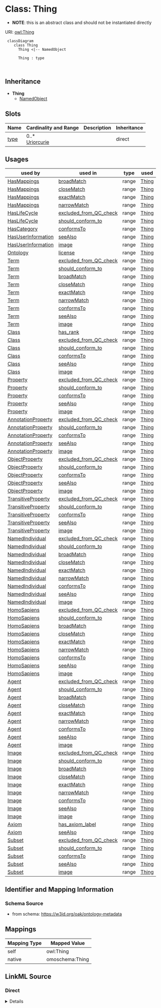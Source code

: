 

# Class: Thing


* __NOTE__: this is an abstract class and should not be instantiated directly


URI: [owl:Thing](http://www.w3.org/2002/07/owl#Thing)




```{mermaid}
 classDiagram
    class Thing
      Thing <|-- NamedObject
      
      Thing : type
        
      
```





## Inheritance
* **Thing**
    * [NamedObject](NamedObject.md)



## Slots

| Name | Cardinality and Range | Description | Inheritance |
| ---  | --- | --- | --- |
| [type](type.md) | 0..* <br/> [Uriorcurie](Uriorcurie.md) |  | direct |





## Usages

| used by | used in | type | used |
| ---  | --- | --- | --- |
| [HasMappings](HasMappings.md) | [broadMatch](broadMatch.md) | range | [Thing](Thing.md) |
| [HasMappings](HasMappings.md) | [closeMatch](closeMatch.md) | range | [Thing](Thing.md) |
| [HasMappings](HasMappings.md) | [exactMatch](exactMatch.md) | range | [Thing](Thing.md) |
| [HasMappings](HasMappings.md) | [narrowMatch](narrowMatch.md) | range | [Thing](Thing.md) |
| [HasLifeCycle](HasLifeCycle.md) | [excluded_from_QC_check](excluded_from_QC_check.md) | range | [Thing](Thing.md) |
| [HasLifeCycle](HasLifeCycle.md) | [should_conform_to](should_conform_to.md) | range | [Thing](Thing.md) |
| [HasCategory](HasCategory.md) | [conformsTo](conformsTo.md) | range | [Thing](Thing.md) |
| [HasUserInformation](HasUserInformation.md) | [seeAlso](seeAlso.md) | range | [Thing](Thing.md) |
| [HasUserInformation](HasUserInformation.md) | [image](image.md) | range | [Thing](Thing.md) |
| [Ontology](Ontology.md) | [license](license.md) | range | [Thing](Thing.md) |
| [Term](Term.md) | [excluded_from_QC_check](excluded_from_QC_check.md) | range | [Thing](Thing.md) |
| [Term](Term.md) | [should_conform_to](should_conform_to.md) | range | [Thing](Thing.md) |
| [Term](Term.md) | [broadMatch](broadMatch.md) | range | [Thing](Thing.md) |
| [Term](Term.md) | [closeMatch](closeMatch.md) | range | [Thing](Thing.md) |
| [Term](Term.md) | [exactMatch](exactMatch.md) | range | [Thing](Thing.md) |
| [Term](Term.md) | [narrowMatch](narrowMatch.md) | range | [Thing](Thing.md) |
| [Term](Term.md) | [conformsTo](conformsTo.md) | range | [Thing](Thing.md) |
| [Term](Term.md) | [seeAlso](seeAlso.md) | range | [Thing](Thing.md) |
| [Term](Term.md) | [image](image.md) | range | [Thing](Thing.md) |
| [Class](Class.md) | [has_rank](has_rank.md) | range | [Thing](Thing.md) |
| [Class](Class.md) | [excluded_from_QC_check](excluded_from_QC_check.md) | range | [Thing](Thing.md) |
| [Class](Class.md) | [should_conform_to](should_conform_to.md) | range | [Thing](Thing.md) |
| [Class](Class.md) | [conformsTo](conformsTo.md) | range | [Thing](Thing.md) |
| [Class](Class.md) | [seeAlso](seeAlso.md) | range | [Thing](Thing.md) |
| [Class](Class.md) | [image](image.md) | range | [Thing](Thing.md) |
| [Property](Property.md) | [excluded_from_QC_check](excluded_from_QC_check.md) | range | [Thing](Thing.md) |
| [Property](Property.md) | [should_conform_to](should_conform_to.md) | range | [Thing](Thing.md) |
| [Property](Property.md) | [conformsTo](conformsTo.md) | range | [Thing](Thing.md) |
| [Property](Property.md) | [seeAlso](seeAlso.md) | range | [Thing](Thing.md) |
| [Property](Property.md) | [image](image.md) | range | [Thing](Thing.md) |
| [AnnotationProperty](AnnotationProperty.md) | [excluded_from_QC_check](excluded_from_QC_check.md) | range | [Thing](Thing.md) |
| [AnnotationProperty](AnnotationProperty.md) | [should_conform_to](should_conform_to.md) | range | [Thing](Thing.md) |
| [AnnotationProperty](AnnotationProperty.md) | [conformsTo](conformsTo.md) | range | [Thing](Thing.md) |
| [AnnotationProperty](AnnotationProperty.md) | [seeAlso](seeAlso.md) | range | [Thing](Thing.md) |
| [AnnotationProperty](AnnotationProperty.md) | [image](image.md) | range | [Thing](Thing.md) |
| [ObjectProperty](ObjectProperty.md) | [excluded_from_QC_check](excluded_from_QC_check.md) | range | [Thing](Thing.md) |
| [ObjectProperty](ObjectProperty.md) | [should_conform_to](should_conform_to.md) | range | [Thing](Thing.md) |
| [ObjectProperty](ObjectProperty.md) | [conformsTo](conformsTo.md) | range | [Thing](Thing.md) |
| [ObjectProperty](ObjectProperty.md) | [seeAlso](seeAlso.md) | range | [Thing](Thing.md) |
| [ObjectProperty](ObjectProperty.md) | [image](image.md) | range | [Thing](Thing.md) |
| [TransitiveProperty](TransitiveProperty.md) | [excluded_from_QC_check](excluded_from_QC_check.md) | range | [Thing](Thing.md) |
| [TransitiveProperty](TransitiveProperty.md) | [should_conform_to](should_conform_to.md) | range | [Thing](Thing.md) |
| [TransitiveProperty](TransitiveProperty.md) | [conformsTo](conformsTo.md) | range | [Thing](Thing.md) |
| [TransitiveProperty](TransitiveProperty.md) | [seeAlso](seeAlso.md) | range | [Thing](Thing.md) |
| [TransitiveProperty](TransitiveProperty.md) | [image](image.md) | range | [Thing](Thing.md) |
| [NamedIndividual](NamedIndividual.md) | [excluded_from_QC_check](excluded_from_QC_check.md) | range | [Thing](Thing.md) |
| [NamedIndividual](NamedIndividual.md) | [should_conform_to](should_conform_to.md) | range | [Thing](Thing.md) |
| [NamedIndividual](NamedIndividual.md) | [broadMatch](broadMatch.md) | range | [Thing](Thing.md) |
| [NamedIndividual](NamedIndividual.md) | [closeMatch](closeMatch.md) | range | [Thing](Thing.md) |
| [NamedIndividual](NamedIndividual.md) | [exactMatch](exactMatch.md) | range | [Thing](Thing.md) |
| [NamedIndividual](NamedIndividual.md) | [narrowMatch](narrowMatch.md) | range | [Thing](Thing.md) |
| [NamedIndividual](NamedIndividual.md) | [conformsTo](conformsTo.md) | range | [Thing](Thing.md) |
| [NamedIndividual](NamedIndividual.md) | [seeAlso](seeAlso.md) | range | [Thing](Thing.md) |
| [NamedIndividual](NamedIndividual.md) | [image](image.md) | range | [Thing](Thing.md) |
| [HomoSapiens](HomoSapiens.md) | [excluded_from_QC_check](excluded_from_QC_check.md) | range | [Thing](Thing.md) |
| [HomoSapiens](HomoSapiens.md) | [should_conform_to](should_conform_to.md) | range | [Thing](Thing.md) |
| [HomoSapiens](HomoSapiens.md) | [broadMatch](broadMatch.md) | range | [Thing](Thing.md) |
| [HomoSapiens](HomoSapiens.md) | [closeMatch](closeMatch.md) | range | [Thing](Thing.md) |
| [HomoSapiens](HomoSapiens.md) | [exactMatch](exactMatch.md) | range | [Thing](Thing.md) |
| [HomoSapiens](HomoSapiens.md) | [narrowMatch](narrowMatch.md) | range | [Thing](Thing.md) |
| [HomoSapiens](HomoSapiens.md) | [conformsTo](conformsTo.md) | range | [Thing](Thing.md) |
| [HomoSapiens](HomoSapiens.md) | [seeAlso](seeAlso.md) | range | [Thing](Thing.md) |
| [HomoSapiens](HomoSapiens.md) | [image](image.md) | range | [Thing](Thing.md) |
| [Agent](Agent.md) | [excluded_from_QC_check](excluded_from_QC_check.md) | range | [Thing](Thing.md) |
| [Agent](Agent.md) | [should_conform_to](should_conform_to.md) | range | [Thing](Thing.md) |
| [Agent](Agent.md) | [broadMatch](broadMatch.md) | range | [Thing](Thing.md) |
| [Agent](Agent.md) | [closeMatch](closeMatch.md) | range | [Thing](Thing.md) |
| [Agent](Agent.md) | [exactMatch](exactMatch.md) | range | [Thing](Thing.md) |
| [Agent](Agent.md) | [narrowMatch](narrowMatch.md) | range | [Thing](Thing.md) |
| [Agent](Agent.md) | [conformsTo](conformsTo.md) | range | [Thing](Thing.md) |
| [Agent](Agent.md) | [seeAlso](seeAlso.md) | range | [Thing](Thing.md) |
| [Agent](Agent.md) | [image](image.md) | range | [Thing](Thing.md) |
| [Image](Image.md) | [excluded_from_QC_check](excluded_from_QC_check.md) | range | [Thing](Thing.md) |
| [Image](Image.md) | [should_conform_to](should_conform_to.md) | range | [Thing](Thing.md) |
| [Image](Image.md) | [broadMatch](broadMatch.md) | range | [Thing](Thing.md) |
| [Image](Image.md) | [closeMatch](closeMatch.md) | range | [Thing](Thing.md) |
| [Image](Image.md) | [exactMatch](exactMatch.md) | range | [Thing](Thing.md) |
| [Image](Image.md) | [narrowMatch](narrowMatch.md) | range | [Thing](Thing.md) |
| [Image](Image.md) | [conformsTo](conformsTo.md) | range | [Thing](Thing.md) |
| [Image](Image.md) | [seeAlso](seeAlso.md) | range | [Thing](Thing.md) |
| [Image](Image.md) | [image](image.md) | range | [Thing](Thing.md) |
| [Axiom](Axiom.md) | [has_axiom_label](has_axiom_label.md) | range | [Thing](Thing.md) |
| [Axiom](Axiom.md) | [seeAlso](seeAlso.md) | range | [Thing](Thing.md) |
| [Subset](Subset.md) | [excluded_from_QC_check](excluded_from_QC_check.md) | range | [Thing](Thing.md) |
| [Subset](Subset.md) | [should_conform_to](should_conform_to.md) | range | [Thing](Thing.md) |
| [Subset](Subset.md) | [conformsTo](conformsTo.md) | range | [Thing](Thing.md) |
| [Subset](Subset.md) | [seeAlso](seeAlso.md) | range | [Thing](Thing.md) |
| [Subset](Subset.md) | [image](image.md) | range | [Thing](Thing.md) |






## Identifier and Mapping Information







### Schema Source


* from schema: https://w3id.org/oak/ontology-metadata





## Mappings

| Mapping Type | Mapped Value |
| ---  | ---  |
| self | owl:Thing |
| native | omoschema:Thing |





## LinkML Source

<!-- TODO: investigate https://stackoverflow.com/questions/37606292/how-to-create-tabbed-code-blocks-in-mkdocs-or-sphinx -->

### Direct

<details>
```yaml
name: Thing
from_schema: https://w3id.org/oak/ontology-metadata
abstract: true
slots:
- type
class_uri: owl:Thing

```
</details>

### Induced

<details>
```yaml
name: Thing
from_schema: https://w3id.org/oak/ontology-metadata
abstract: true
attributes:
  type:
    name: type
    from_schema: https://w3id.org/oak/ontology-metadata
    rank: 1000
    is_a: logical_predicate
    slot_uri: rdf:type
    multivalued: true
    designates_type: true
    alias: type
    owner: Thing
    domain_of:
    - Thing
    range: uriorcurie
class_uri: owl:Thing

```
</details>